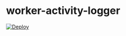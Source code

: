 # worker-activity-logger

[![Deploy](https://www.herokucdn.com/deploy/button.png)](https://heroku.com/deploy)